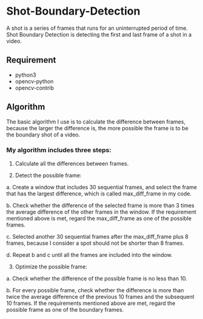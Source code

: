 # Shot-Boundary-Detection

A shot is a series of frames that runs for an uninterrupted period of time. Shot Boundary Detection is detecting the first and last frame of a shot in a video.

## Requirement
* python3
* opencv-python
* opencv-contrib

## Algorithm
The basic algorithm I use is to calculate the difference between frames, because the larger the difference is, the more possible the frame is to be the boundary shot of a video. 
### My algorithm includes three steps: 
1. Calculate all the differences between frames. 

2. Detect the possible frame:

  a. Create a window that includes 30 sequential frames, and select the frame that has the largest difference, which is called max_diff_frame in my code.
  
  b. Check whether the difference of the selected frame is more than 3 times the average difference of the other frames in the window. If the requirement mentioned above is met, regard the max_diff_frame as one of the possible frames. 
  
  c. Selected another 30 sequential frames after the max_diff_frame plus 8 frames, because I consider a spot should not be shorter than 8 frames. 
  
  d. Repeat b and c until all the frames are included into the window. 
  
3. Optimize the possible frame: 

  a. Check whether the difference of the possible frame is no less than 10. 
  
  b. For every possible frame, check whether the difference is more than twice the average difference of the previous 10 frames and the subsequent 10 frames. If the requirements mentioned above are met, regard the possible frame as one of the boundary frames. 

